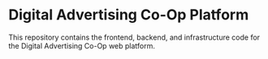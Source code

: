 # Digital Advertising Co-Op Platform

This repository contains the frontend, backend, and infrastructure code for the Digital Advertising Co-Op web platform.
